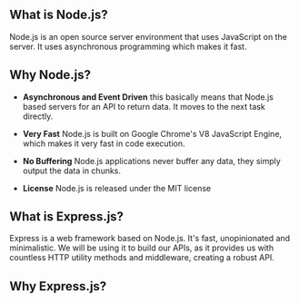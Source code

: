 ## What is Node.js?

Node.js is an open source server environment that uses JavaScript on the server. It uses asynchronous programming which makes it fast.

## Why Node.js?

- **Asynchronous and Event Driven** this basically means that Node.js based servers for an API to return data. It moves to the next task directly.

- **Very Fast** Node.js is built on Google Chrome's V8 JavaScript Engine, which makes it very fast in code execution.

- **No Buffering** Node.js applications never buffer any data, they simply output the data in chunks.

- **License** Node.js is released under the MIT license

## What is Express.js?

Express is a web framework based on Node.js. It's fast, unopinionated and minimalistic. We will be using it to build our APIs, as it provides us with countless HTTP utility methods and middleware, creating a robust API.

## Why Express.js?
